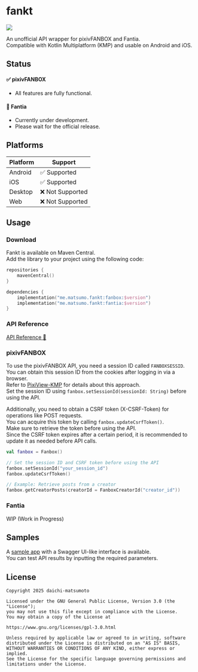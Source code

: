 # fankt

<img src="https://img.shields.io/maven-central/v/me.matsumo.fankt/fanbox">

An unofficial API wrapper for pixivFANBOX and Fantia.  
Compatible with Kotlin Multiplatform (KMP) and usable on Android and iOS.

## Status

#### :white_check_mark: pixivFANBOX
  - All features are fully functional.
#### :construction: Fantia
  - Currently under development.
  - Please wait for the official release.

## Platforms

| Platform | Support                      |
|----------|------------------------------|
| Android  | :white_check_mark: Supported |
| iOS      | :white_check_mark: Supported | 
| Desktop  | :x: Not Supported            |
| Web      | :x: Not Supported            |

## Usage

### Download

Fankt is available on Maven Central.  
Add the library to your project using the following code:

```kotlin
repositories {
    mavenCentral()
}

dependencies {
    implementation("me.matsumo.fankt:fanbox:$version")
    implementation("me.matsumo.fankt:fantia:$version")
}
```

### API Reference
[API Reference 🔎](https://matsumo0922.github.io/fankt/)

### pixivFANBOX

To use the pixivFANBOX API, you need a session ID called `FANBOXSESSID`.  
You can obtain this session ID from the cookies after logging in via a browser.  
Refer to [PixiView-KMP](https://github.com/matsumo0922/PixiView-KMP) for details about this approach.  
Set the session ID using `fanbox.setSessionId(sessionId: String)` before using the API.

Additionally, you need to obtain a CSRF token (X-CSRF-Token) for operations like POST requests.  
You can acquire this token by calling `fanbox.updateCsrfToken()`.  
Make sure to retrieve the token before using the API.  
Since the CSRF token expires after a certain period, it is recommended to update it as needed before API calls.

```kotlin
val fanbox = Fanbox()

// Set the session ID and CSRF token before using the API
fanbox.setSessionId("your_session_id")
fanbox.updateCsrfToken()

// Example: Retrieve posts from a creator
fanbox.getCreatorPosts(creatorId = FanboxCreatorId("creator_id"))
```

### Fantia

WIP (Work in Progress)

## Samples

A [sample app](./composeApp/) with a Swagger UI-like interface is available.  
You can test API results by inputting the required parameters.

## License

```text
Copyright 2025 daichi-matsumoto

Licensed under the GNU General Public License, Version 3.0 (the "License");
you may not use this file except in compliance with the License.
You may obtain a copy of the License at

https://www.gnu.org/licenses/gpl-3.0.html

Unless required by applicable law or agreed to in writing, software
distributed under the License is distributed on an "AS IS" BASIS,
WITHOUT WARRANTIES OR CONDITIONS OF ANY KIND, either express or implied.
See the License for the specific language governing permissions and
limitations under the License.
```
